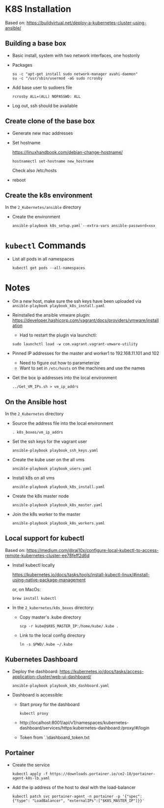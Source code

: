 # K8S Installation

Based on: https://buildvirtual.net/deploy-a-kubernetes-cluster-using-ansible/

## Building a base box

- Basic install, system with two network interfaces, one hostonly

- Packages

    ```shell
    su -c "apt-get install sudo network-manager avahi-daemon"
    su -c "/usr/sbin/usermod -aG sudo rcrosby
    ```

- Add base user to sudoers file

    ```shell
    rcrosby ALL=(ALL) NOPASSWD: ALL
    ```

- Log out, ssh should be available

## Create clone of the base box

- Generate new mac addresses

- Set hostname

    https://linuxhandbook.com/debian-change-hostname/


    ```shell
    hostnamectl set-hostname new_hostname
    ```

    Check also /etc/hosts

- reboot

## Create the k8s environment

In the `2_Kubernetes/ansible` directory

- Create the environment

    ```
    ansible-playbook k8s_setup.yaml`--extra-vars ansible-password=xxx
    ```

# `kubectl` Commands

- List all pods in all namespaces

    ```
    kubectl get pods --all-namespaces
    ```

# Notes

- On a new host, make sure the ssh keys have been uploaded via `ansible-playbook playbook_k8s_install.yaml`

- Reinstalled the ansible vmware plugin: https://developer.hashicorp.com/vagrant/docs/providers/vmware/installation
    - Had to restart the plugin via launchctl:
    ```
    sudo launchctl load -w com.vagrant.vagrant-vmware-utility
    ```

- Pinned IP addresses for the master and worker1 to 192.168.11.101 and 102

    - Need to figure out how to parameterize
    - Want to set in `/etc/hosts` on the machines and use the names 


<!-- ----------------------------------- -->


- Get the box ip addresses into the local environment

    `../Get_VM_IPs.sh > vm_ip_addrs`


## On the Ansible host

In the `2_Kubernetes` directory

- Source the address file into the local environment

    `. k8s_boxes/vm_ip_addrs`

- Set the ssh keys for the vagrant user

    `ansible-playbook playbook_ssh_keys.yaml`

- Create the kube user on the all vms

    `ansible-playbook playbook_users.yaml`

- Install k8s on all vms

    `ansible-playbook playbook_k8s_install.yaml`

- Create the k8s master node

    `ansible-playbook playbook_k8s_master.yaml`

- Join the k8s worker to the master

    `ansible-playbook playbook_k8s_workers.yaml`

## Local support for kubectl

Based on: https://medium.com/@raj10x/configure-local-kubectl-to-access-remote-kubernetes-cluster-ee78feff2d6d

- Install kubectl locally

    https://kubernetes.io/docs/tasks/tools/install-kubectl-linux/#install-using-native-package-management

    or, on MacOs:

    `brew install kubectl`

- In the `2_kubernetes/k8s_boxes` directory:

    - Copy master's .kube directory

        `scp -r kube@$K8S_MASTER_IP:/home/kube/.kube .`

    - Link to the local config directory

        `ln -s $PWD/.kube ~/.kube`

## Kubernetes Dashboard

- Deploy the dashboard: https://kubernetes.io/docs/tasks/access-application-cluster/web-ui-dashboard/

    ```
    ansible-playbook playbook_k8s_dashboard.yaml
    ```

- Dashboard is accessible:

    - Start proxy for the dashboard

        ```
        kubectl proxy
        ```

    - http://localhost:8001/api/v1/namespaces/kubernetes-dashboard/services/https:kubernetes-dashboard:/proxy/#/login

    - Token from `.\dashboard_token.txt

## Portainer

- Create the service

    ```
    kubectl apply -f https://downloads.portainer.io/ce2-18/portainer-agent-k8s-lb.yaml
    ```

- Add the ip address of the host to deal with the load-balancer

    ```
    kubectl patch svc portainer-agent -n portainer -p '{"spec": {"type": "LoadBalancer", "externalIPs":["$K8S_MASTER_IP"]}}'
    ```

